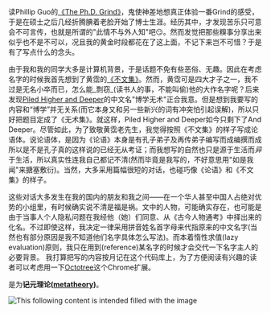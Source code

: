 读Phillip Guo的[《The Ph.D. Grind》](http://www.pgbovine.net/PhD-memoir/pguo-PhD-grind.pdf)，鬼使神差地想真正体验一番Grind的感受，于是在硕士之后几经折腾腆着老脸开始了博士生涯。经历其中，才发现苦乐只可意会不可言传，也就是所谓的"此情不与外人知"吧:smirk:。然而发觉把那些糗事分享出来似乎也不是不可以，况且我的黄金时段都花在了这上面，不记下来岂不可惜？于是有了写点什么的念头。

由于我和我的同学大多是计算机背景，于是话题不免有些恶俗、无趣。因此在考虑名字的时候我首先想到了黄霑的[《不文集》](https://book.douban.com/subject/1484804/)。然而，黄霑可是四大才子之一，我不过是无名小卒而已，怎么能_剽窃_(读书人的事，不能叫偷)他的大作名字呢？后来发现[Piled Higher and Deeper](https://movie.douban.com/subject/6855109/)的中文名"博学无术"正合我意。但是想到我要写的内容和“博学”并无关系(而它本身又和另一些新兴的词有冲突怕引起误解)，所以只好把题目定成了《无术集》。就这样，Piled Higher and Deeper如今只剩下了And Deeper。尽管如此，为了致敬黄霑老先生，我觉得按照《不文集》的样子写成论语体。说论语体，是因为《论语》本身是有孔子弟子及再传弟子编写而成编撰而成所以是不是孔子真的这样说的已经无从考证；而我想写的自然也只是源于生活而*异*于生活，所以真实性连我自己都记不清(然而毕竟是我写的，不好意思用"如是我闻"来搪塞敷衍)。当然，大多采用篇幅很短的对话，也碰巧像《论语》和《不文集》的样子。

这些对话大多发生在我的国内的朋友和我之间——在一个华人甚至中国人占绝对优势的小组里，有时候确实说不清是福是祸。文中的人物，可能确实存在，也可能是由于当事人个人隐私问题在我经他（她）们同意、从《古今人物通考》中择出来的化名。不过即使这样，我决定一律采用拼音姓名首字母来代指原来的中文名字(当然也有部分原因是我不知道他们名字具体怎么写法)。而本着惰性求值(lazy evaluation)原则，我只在用到(reference)某名字的时候才会交代一下名字主人的必要背景。
我打算把写的内容按月记在这个代码库上，为了方便阅读有兴趣的读者可以考虑用一下[Octotree](https://chrome.google.com/webstore/detail/octotree/bkhaagjahfmjljalopjnoealnfndnagc)这个Chrome扩展。

是为~~**记**~~**元理论([metatheory](https://en.wikipedia.org/wiki/Metatheory))**。



![This following content is intended filled with the image](http://www.smbc-comics.com/comics/20101209.gif)
